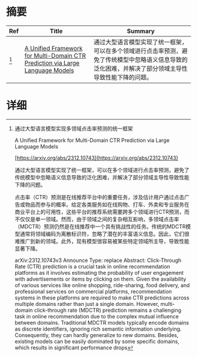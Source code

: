 # 摘要

| Ref | Title | Summary |
| --- | --- | --- |
| [^1] | [A Unified Framework for Multi-Domain CTR Prediction via Large Language Models](https://arxiv.org/abs/2312.10743) | 通过大型语言模型实现了统一框架，可以在多个领域进行点击率预测，避免了传统模型中忽略语义信息导致的泛化困难，并解决了部分领域主导性导致性能下降的问题。 |

# 详细

[^1]: 通过大型语言模型实现多领域点击率预测的统一框架

    A Unified Framework for Multi-Domain CTR Prediction via Large Language Models

    [https://arxiv.org/abs/2312.10743](https://arxiv.org/abs/2312.10743)

    通过大型语言模型实现了统一框架，可以在多个领域进行点击率预测，避免了传统模型中忽略语义信息导致的泛化困难，并解决了部分领域主导性导致性能下降的问题。

    

    点击率（CTR）预测是在线推荐平台中的重要任务，涉及估计用户通过点击广告或物品而参与的概率。给定各类服务如在线购物、打车、外卖和专业服务在商业平台上的可用性，这些平台的推荐系统需要跨多个领域进行CTR预测，而不仅仅是单一领域。然而，由于领域之间的复杂相互影响，多领域点击率（MDCTR）预测仍然是在线推荐中一个具有挑战性的任务。传统的MDCTR模型通常将领域编码为离散标识符，忽略了潜在的丰富语义信息。因此，它们很难推广到新的领域。此外，现有模型很容易被某些特定领域所主导，导致性能显著下降。

    arXiv:2312.10743v3 Announce Type: replace  Abstract: Click-Through Rate (CTR) prediction is a crucial task in online recommendation platforms as it involves estimating the probability of user engagement with advertisements or items by clicking on them. Given the availability of various services like online shopping, ride-sharing, food delivery, and professional services on commercial platforms, recommendation systems in these platforms are required to make CTR predictions across multiple domains rather than just a single domain. However, multi-domain click-through rate (MDCTR) prediction remains a challenging task in online recommendation due to the complex mutual influence between domains. Traditional MDCTR models typically encode domains as discrete identifiers, ignoring rich semantic information underlying. Consequently, they can hardly generalize to new domains. Besides, existing models can be easily dominated by some specific domains, which results in significant performance drops
    

